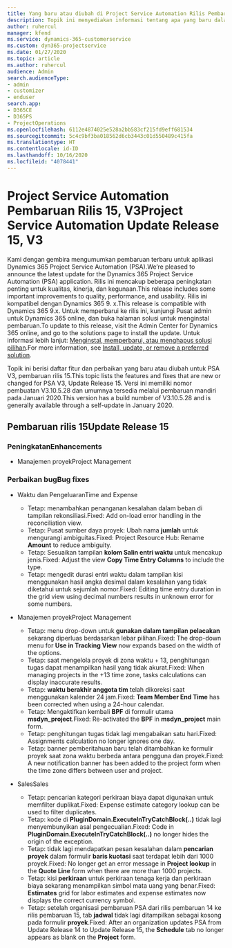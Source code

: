 ```yaml
---
title: Yang baru atau diubah di Project Service Automation Rilis Pembaruan 15, V3
description: Topik ini menyediakan informasi tentang apa yang baru dalam Project Service Automation Rilis Pembaruan 15, V3.
author: ruhercul
manager: kfend
ms.service: dynamics-365-customerservice
ms.custom: dyn365-projectservice
ms.date: 01/27/2020
ms.topic: article
ms.author: ruhercul
audience: Admin
search.audienceType:
- admin
- customizer
- enduser
search.app:
- D365CE
- D365PS
- ProjectOperations
ms.openlocfilehash: 6112e4874025e528a2bb583cf215fd9eff681534
ms.sourcegitcommit: 5c4c9bf3ba018562d6cb3443c01d550489c415fa
ms.translationtype: HT
ms.contentlocale: id-ID
ms.lasthandoff: 10/16/2020
ms.locfileid: "4078441"
---
```

# <a name="project-service-automation-update-release-15-v3"></a><span data-ttu-id="1954c-103">Project Service Automation Pembaruan Rilis 15, V3</span><span class="sxs-lookup"><span data-stu-id="1954c-103">Project Service Automation Update Release 15, V3</span></span>

<span data-ttu-id="1954c-104">Kami dengan gembira mengumumkan pembaruan terbaru untuk aplikasi Dynamics 365 Project Service Automation (PSA).</span><span class="sxs-lookup"><span data-stu-id="1954c-104">We’re pleased to announce the latest update for the Dynamics 365 Project Service Automation (PSA) application.</span></span> <span data-ttu-id="1954c-105">Rilis ini mencakup beberapa peningkatan penting untuk kualitas, kinerja, dan kegunaan.</span><span class="sxs-lookup"><span data-stu-id="1954c-105">This release includes some important improvements to quality, performance, and usability.</span></span> <span data-ttu-id="1954c-106">Rilis ini kompatibel dengan Dynamics 365 9. x.</span><span class="sxs-lookup"><span data-stu-id="1954c-106">This release is compatible with Dynamics 365 9.x.</span></span> <span data-ttu-id="1954c-107">Untuk memperbarui ke rilis ini, kunjungi Pusat admin untuk Dynamics 365 online, dan buka halaman solusi untuk menginstal pembaruan.</span><span class="sxs-lookup"><span data-stu-id="1954c-107">To update to this release, visit the Admin Center for Dynamics 365 online, and go to the solutions page to install the update.</span></span> <span data-ttu-id="1954c-108">Untuk informasi lebih lanjut: [Menginstal, memperbarui, atau menghapus solusi pilihan](https://docs.microsoft.com/power-platform/admin/install-remove-preferred-solution).</span><span class="sxs-lookup"><span data-stu-id="1954c-108">For more information, see [Install, update, or remove a preferred solution](https://docs.microsoft.com/power-platform/admin/install-remove-preferred-solution).</span></span>

<span data-ttu-id="1954c-109">Topik ini berisi daftar fitur dan perbaikan yang baru atau diubah untuk PSA V3, pembaruan rilis 15.</span><span class="sxs-lookup"><span data-stu-id="1954c-109">This topic lists the features and fixes that are new or changed for PSA V3, Update Release 15.</span></span> <span data-ttu-id="1954c-110">Versi ini memiliki nomor pembuatan V3.10.5.28 dan umumnya tersedia melalui pembaruan mandiri pada Januari 2020.</span><span class="sxs-lookup"><span data-stu-id="1954c-110">This version has a build number of V3.10.5.28 and is generally available through a self-update in January 2020.</span></span>

## <a name="update-release-15"></a><span data-ttu-id="1954c-111">Pembaruan rilis 15</span><span class="sxs-lookup"><span data-stu-id="1954c-111">Update Release 15</span></span> 

### <a name="enhancements"></a><span data-ttu-id="1954c-112">Peningkatan</span><span class="sxs-lookup"><span data-stu-id="1954c-112">Enhancements</span></span>

- <span data-ttu-id="1954c-113">Manajemen proyek</span><span class="sxs-lookup"><span data-stu-id="1954c-113">Project Management</span></span>

### <a name="bug-fixes"></a><span data-ttu-id="1954c-114">Perbaikan bug</span><span class="sxs-lookup"><span data-stu-id="1954c-114">Bug fixes</span></span>

- <span data-ttu-id="1954c-115">Waktu dan Pengeluaran</span><span class="sxs-lookup"><span data-stu-id="1954c-115">Time and Expense</span></span>

  - <span data-ttu-id="1954c-116">Tetap: menambahkan penanganan kesalahan dalam beban di tampilan rekonsiliasi.</span><span class="sxs-lookup"><span data-stu-id="1954c-116">Fixed: Add on-load error handling in the reconciliation view.</span></span>
  - <span data-ttu-id="1954c-117">Tetap: Pusat sumber daya proyek: Ubah nama **jumlah** untuk mengurangi ambiguitas.</span><span class="sxs-lookup"><span data-stu-id="1954c-117">Fixed: Project Resource Hub: Rename **Amount** to reduce ambiguity.</span></span>
  - <span data-ttu-id="1954c-118">Tetap: Sesuaikan tampilan **kolom Salin entri waktu** untuk mencakup jenis.</span><span class="sxs-lookup"><span data-stu-id="1954c-118">Fixed: Adjust the view **Copy Time Entry Columns** to include the type.</span></span>
  - <span data-ttu-id="1954c-119">Tetap: mengedit durasi entri waktu dalam tampilan kisi menggunakan hasil angka desimal dalam kesalahan yang tidak diketahui untuk sejumlah nomor.</span><span class="sxs-lookup"><span data-stu-id="1954c-119">Fixed: Editing time entry duration in the grid view using decimal numbers results in unknown error for some numbers.</span></span>

- <span data-ttu-id="1954c-120">Manajemen proyek</span><span class="sxs-lookup"><span data-stu-id="1954c-120">Project Management</span></span>

  - <span data-ttu-id="1954c-121">Tetap: menu drop-down untuk **gunakan dalam tampilan pelacakan** sekarang diperluas berdasarkan lebar pilihan.</span><span class="sxs-lookup"><span data-stu-id="1954c-121">Fixed: The drop-down menu for **Use in Tracking View** now expands based on the width of the options.</span></span>
  - <span data-ttu-id="1954c-122">Tetap: saat mengelola proyek di zona waktu + 13, penghitungan tugas dapat menampilkan hasil yang tidak akurat.</span><span class="sxs-lookup"><span data-stu-id="1954c-122">Fixed: When managing projects in the +13 time zone, tasks calculations can display inaccurate results.</span></span>
  - <span data-ttu-id="1954c-123">Tetap: **waktu berakhir anggota tim** telah dikoreksi saat menggunakan kalender 24 jam.</span><span class="sxs-lookup"><span data-stu-id="1954c-123">Fixed: **Team Member End Time** has been corrected when using a 24-hour calendar.</span></span>
  - <span data-ttu-id="1954c-124">Tetap: Mengaktifkan kembali **BPF** di formulir utama **msdyn_project**.</span><span class="sxs-lookup"><span data-stu-id="1954c-124">Fixed: Re-activated the **BPF** in **msdyn_project** main form.</span></span>
  - <span data-ttu-id="1954c-125">Tetap: penghitungan tugas tidak lagi mengabaikan satu hari.</span><span class="sxs-lookup"><span data-stu-id="1954c-125">Fixed: Assignments calculation no longer ignores one day.</span></span>
  - <span data-ttu-id="1954c-126">Tetap: banner pemberitahuan baru telah ditambahkan ke formulir proyek saat zona waktu berbeda antara pengguna dan proyek.</span><span class="sxs-lookup"><span data-stu-id="1954c-126">Fixed: A new notification banner has been added to the project form when the time zone differs between user and project.</span></span>

- <span data-ttu-id="1954c-127">Sales</span><span class="sxs-lookup"><span data-stu-id="1954c-127">Sales</span></span>

  - <span data-ttu-id="1954c-128">Tetap: pencarian kategori perkiraan biaya dapat digunakan untuk memfilter duplikat.</span><span class="sxs-lookup"><span data-stu-id="1954c-128">Fixed: Expense estimate category lookup can be used to filter duplicates.</span></span>
  - <span data-ttu-id="1954c-129">Tetap: kode di **PluginDomain.ExecuteInTryCatchBlock(..)** tidak lagi menyembunyikan asal pengecualian.</span><span class="sxs-lookup"><span data-stu-id="1954c-129">Fixed: Code in **PluginDomain.ExecuteInTryCatchBlock(..)** no longer hides the origin of the exception.</span></span>
  - <span data-ttu-id="1954c-130">Tetap: tidak lagi mendapatkan pesan kesalahan dalam **pencarian proyek** dalam formulir **baris kuotasi** saat terdapat lebih dari 1000 proyek.</span><span class="sxs-lookup"><span data-stu-id="1954c-130">Fixed: No longer get an error message in **Project lookup** in the **Quote Line** form when there are more than 1000 projects.</span></span>
  - <span data-ttu-id="1954c-131">Tetap: kisi **perkiraan** untuk perkiraan tenaga kerja dan perkiraan biaya sekarang menampilkan simbol mata uang yang benar.</span><span class="sxs-lookup"><span data-stu-id="1954c-131">Fixed: **Estimates** grid for labor estimates and expense estimates now displays the correct currency symbol.</span></span>
  - <span data-ttu-id="1954c-132">Tetap: setelah organisasi pembaruan PSA dari rilis pembaruan 14 ke rilis pembaruan 15, tab **jadwal** tidak lagi ditampilkan sebagai kosong pada formulir **proyek**.</span><span class="sxs-lookup"><span data-stu-id="1954c-132">Fixed: After an organization updates PSA from Update Release 14 to Update Release 15, the **Schedule** tab no longer appears as blank on the **Project** form.</span></span>
